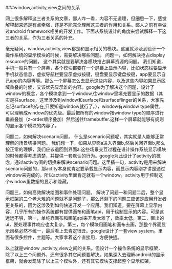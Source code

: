###window,activity,view之间的关系



网上很多解释这三者关系的文章，鄙人咋一看，内容不无道理，但细思一下，感觉解释起来还是有点牵强，还是不能完全理解这三者的作用和关系。鄙人之前有幸做过android framework相关的开发工作。下面从系统设计的角度来尝试解释一下这三者的关系，作为三者关系的补充。

毫无疑问，window,activity,view都是和显示相关的模块。这里就涉及到设计一个操作系统的显示模块的时候，需要解决哪些问题。
问题一，如何解决抢占display resource的问题。
这个其实就是要解决各模块抢占屏幕资源的问题。
我们知道，手机一般只有一个屏幕，各个模块都要在一个屏幕上显示内容，比如状态栏要显示手机状态信息，虚拟导航栏要显示虚拟按键，键盘要显示键盘按键，app要显示自己app的内容等等。那么一个屏幕怎么去显示这些内容，以及这些内容如果显示区域重叠的时候，又该优先显示谁的内容。google为了解决这个问题，设计了window的概念，各个模块拿到一个window,往window里填充要显示的数据（其实是往surface，这里涉及到window和surface和surfaceflinger的关系，大家先忘记surface的存在,只要知道window就行了。），window有window type属性，可以理解成window的优先级。最后把所有的window按window type的顺序进行垂直叠加（z-order顺序叠加）然后送往framebuffer.这样一个屏幕就能够有规则的显示各个模块的内容了。

问题二，如何解决scenario问题。
什么是scenario问题呢，其实就是人能够正常理解的场景切换问题。
我们想一下，如果从界面a进入界面b,然后关闭界面b,那么按正常的理解，我们应该退回到界面a.这些场景交互过程在设计操作系统显示模块的时候都得考虑清楚，并提供一套默认的行为。google为此设计了activity的概念，通过activity间的切换来解决scenario问题。这里插一句，activity是用来解决scenario问题的，那actity本身就肯定要承载显示内容，而显示内容刚才讲是通过window来完成的。所以activity里面肯定就有一个window。activity用于控制这个window里数据的显示和隐藏。

问题三，如何高效解决绘图和事件处理问题。
解决了问题一和问题二后，整个显示框架的二个老大难的问题就不是问题了，那么还剩下的问题三应该是应用开发者更关系的，因为这涉及到如何快速开发一个应用。我们知道，要在屏幕上显示内容，几乎所有的操作系统都有提供画布和画笔api，用于绘制显示的内容。可是这远远不够，第一，单纯靠画布和画笔api来开发太难了，效率太低。第二，画出的ui，要处理事件响应也太复杂。第三，每个模块用画笔和画布去画，那整个界面显示风格必然不统一，最后看上去肯定很丑。google设计了一套view system。里面有很多控件，主题等。大家拿着这个直接用，方便快捷。

以上就是window ,activity,view之间的关系。但设计一个操作系统的显示框架，除了以上三个问题外，还有很多其它问题要解决。如果深入去理解android的显示框架，就会发现除了以上三个模块外，还有其它模块支撑起整个显示框架。
